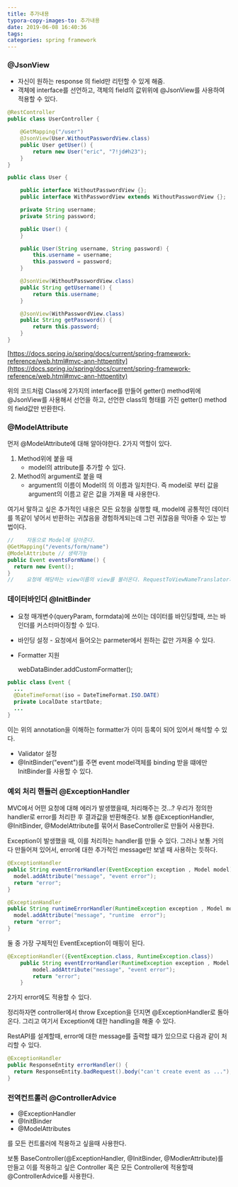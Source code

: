 ```yaml
---
title: 추가내용
typora-copy-images-to: 추가내용
date: 2019-06-08 16:40:36
tags:
categories: spring framework
---
```


### @JsonView

- 자신이 원하는 response 의 field만 리턴할 수 있게 해줌.
- 객체에 interface를 선언하고, 객체의 field의 값위위에 @JsonView를 사용하여 적용할 수 있다.

```java
@RestController
public class UserController {

    @GetMapping("/user")
    @JsonView(User.WithoutPasswordView.class)
    public User getUser() {
        return new User("eric", "7!jd#h23");
    }
}

public class User {

    public interface WithoutPasswordView {};
    public interface WithPasswordView extends WithoutPasswordView {};

    private String username;
    private String password;

    public User() {
    }

    public User(String username, String password) {
        this.username = username;
        this.password = password;
    }

    @JsonView(WithoutPasswordView.class)
    public String getUsername() {
        return this.username;
    }

    @JsonView(WithPasswordView.class)
    public String getPassword() {
        return this.password;
    }
}
```

[https://docs.spring.io/spring/docs/current/spring-framework-reference/web.html#mvc-ann-httpentity](https://docs.spring.io/spring/docs/current/spring-framework-reference/web.html#mvc-ann-httpentity)

위의 코드처럼 Class에 2가지의 interface를 만들어 getter() method위에 @JsonView를 사용해서 선언을 하고, 선언한 class의 형태를 가진 getter() method의 field값만 반환한다.



### @ModelAttribute

먼저 @ModelAttribute에 대해 알아야한다. 2가지 역할이 있다.

1. Method위에 붙을 때
   - model의 attribute를 추가할 수 있다.
2. Method의 argument로 붙을 때
   - argument의 이름이 Model의 의 이름과 일치한다. 즉 model로 부터 값을 argument의 이름고 같은 값을 가져올 때 사용한다.

여기서 말하고 싶은 추가적인 내용은 모든 요청을 실행할 때, model에 공통적인 데이터를 똑같이 넣어서 반환하는 귀찮음을 경험하게되는데 그런 귀찮음을 막아줄 수 있는 방법이다.

```java
//    자동으로 Model에 담아준다.
@GetMapping("/events/form/name")
@ModelAttribute // 생략가능
public Event eventsFormName() {
  return new Event();
}
//    요청에 해당하는 view이름의 view를 불러온다. RequestToViewNameTranslator가
```



### 데이터바인더 @InitBinder

- 요청 매개변수(queryParam, formdata)에 쓰이는 데이터를 바인딩할때, 쓰는 바인더를 커스터마이징할 수 있다.

- 바인딩 설정 - 요청에서 들어오는 parmeter에서 원하는 값만 가져올 수 있다.

- Formatter 지원

  webDataBinder.addCustomFormatter();

```java
public class Event {
  ...
  @DateTimeFormat(iso = DateTimeFormat.ISO.DATE)
  private LocalDate startDate;
  ...
}
```

이는 위의 annotation을 이해하는 formatter가 이미 등록이 되어 있어서 해석할 수 있다.

- Validator 설정
- @InitBinder("event")를 주면 event model객체를 binding 받을 떄에만 InitBinder를 사용할 수 있다.



### 예외 처리 핸들러 @ExceptionHandler

MVC에서 어떤 요청에 대해 에러가 발생했을때, 처리해주는 것…? 우리가 정의한 handler로 error를 처리한 후 결과값을 반환해준다. 보통 @ExceptionHandler, @InitBinder, @ModelAttribute를 묶어서 BaseController로 만들어 사용한다.

Exception이 발생했을 때, 이를 처리하는 handler를 만들 수 있다. 그러나 보통 거의 다 만들어져 있어서, error에 대한 추가적인 message만 보낼 때 사용하는 듯하다.

```java
@ExceptionHandler
public String eventErrorHandler(EventException exception , Model model) {
  model.addAttribute("message", "event error");
  return "error";
}

@ExceptionHandler
public String runtimeErrorHandler(RuntimeException exception , Model model) {
  model.addAttribute("message", "runtime  error");
  return "error";
}
```

둘 중 가장 구체적인 EventException이 매핑이 된다.

```java
@ExceptionHandler({EventException.class, RuntimeException.class})
    public String eventErrorHandler(RuntimeException exception , Model model) {
        model.addAttribute("message", "event error");
        return "error";
    }
```

2가지 error에도 적용할 수 있다.

정리하자면 controller에서 throw Exception을 던지면 @ExceptionHandler로 돌아온다. 그리고 여기서 Exception에 대한 handling을 해줄 수 있다.

RestAPI를 설계할때, error에 대한 message를 출력할 떄가 있으므로 다음과 같이 처리할 수 있다.

```java
@ExceptionHandler
public ResponseEntity errorHandler() {
  return ResponseEntity.badRequest().body("can't create event as ...");
}
```



### 전역컨트롤러 @ControllerAdvice

- @ExceptionHandler
- @InitBinder
- @ModelAttributes

를 모든 컨트롤러에 적용하고 싶을때 사용한다.

보통 BaseController(@ExceptionHandler, @InitBinder, @ModlerAttribute)를 만들고 이를 적용하고 싶은 Controller 혹은 모든 Controller에 적용할때 @ControllerAdvice를 사용한다.